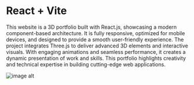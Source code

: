 # React + Vite

This website is a 3D portfolio built with React.js, showcasing a modern component-based architecture.
It is fully responsive, optimized for mobile devices, and designed to provide a smooth user-friendly experience.
The project integrates Three.js to deliver advanced 3D elements and interactive visuals. With engaging animations and seamless performance, 
it creates a dynamic presentation of work and skills. This portfolio highlights creativity and technical expertise in building cutting-edge web applications.

![image alt]()
